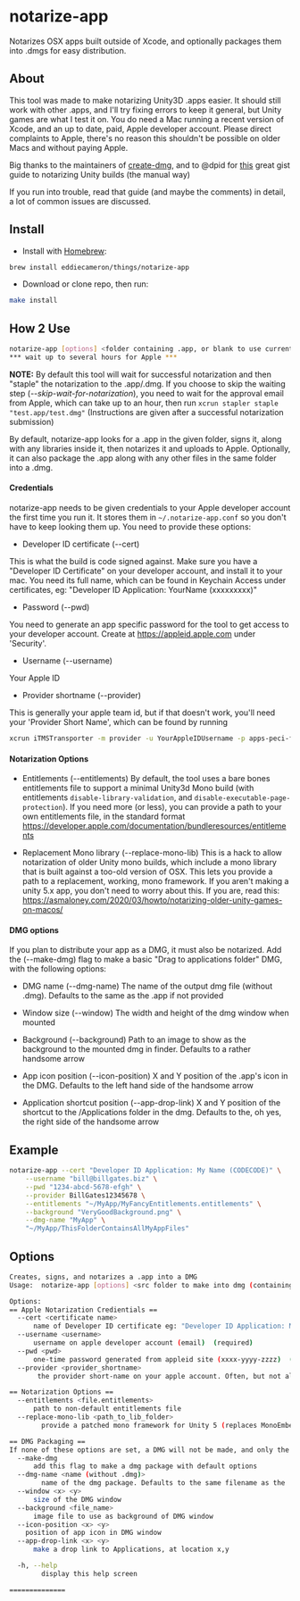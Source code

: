 # notarize-app
Notarizes OSX apps built outside of Xcode, and optionally packages them into .dmgs for easy distribution.

## About
This tool was made to make notarizing Unity3D .apps easier. It should still work with other .apps, and I'll try fixing errors to keep it general, but Unity games are what I test it on.
You do need a Mac running a recent version of Xcode, and an up to date, paid, Apple developer account. Please direct complaints to Apple, there's no reason this shouldn't be possible on older Macs and without paying Apple.

Big thanks to the maintainers of [create-dmg](https://github.com/create-dmg/create-dmg/blob/master/README.md), and to @dpid for [this](https://gist.github.com/dpid/270bdb6c1011fe07211edf431b2d0fe4) great gist guide to notarizing Unity builds (the manual way)

If you run into trouble, read that guide (and maybe the comments) in detail, a lot of common issues are discussed.

## Install
- Install with [Homebrew](https://brew.sh/):
```sh
brew install eddiecameron/things/notarize-app
```

- Download or clone repo, then run:
```sh
make install
``` 

## How 2 Use
```sh
notarize-app [options] <folder containing .app, or blank to use current directory>
*** wait up to several hours for Apple ***
```
**NOTE:** By default this tool will wait for successful notarization and then "staple" the notarization to the .app/.dmg. If you choose to skip the waiting step (*--skip-wait-for-notarization*), you need to wait for the approval email from Apple, which can take up to an hour, then run `xcrun stapler staple "test.app/test.dmg"` (Instructions are given after a successful notarization submission)

By default, notarize-app looks for a .app in the given folder, signs it, along with any libraries inside it, then notarizes it and uploads to Apple.
Optionally, it can also package the .app along with any other files in the same folder into a .dmg.

#### Credentials
notarize-app needs to be given credentials to your Apple developer account the first time you run it. It stores them in `~/.notarize-app.conf` so you don't have to keep looking them up. You need to provide these options:

- Developer ID certificate (--cert)

This is what the build is code signed against. Make sure you have a "Developer ID Certificate" on your developer account, and install it to your mac. You need its full name, which can be found in Keychain Access under certificates, eg: "Developer ID Application: YourName (xxxxxxxxx)"

- Password (--pwd)

You need to generate an app specific password for the tool to get access to your developer account. Create at https://appleid.apple.com under 'Security'. 

- Username (--username)

Your Apple ID

- Provider shortname (--provider)

This is generally your apple team id, but if that doesn't work, you'll need your 'Provider Short Name', which can be found by running
```sh
xcrun iTMSTransporter -m provider -u YourAppleIDUsername -p apps-peci-ficp-word
```

#### Notarization Options
- Entitlements (--entitlements)
  By default, the tool uses a bare bones entitlements file to support a minimal Unity3d Mono build (with entitlements `disable-library-validation`, and `disable-executable-page-protection`). If you need more (or less), you can provide a path to your own entitlements file, in the standard format https://developer.apple.com/documentation/bundleresources/entitlements

- Replacement Mono library (--replace-mono-lib)
  This is a hack to allow notarization of older Unity mono builds, which include a mono library that is built against a too-old version of OSX. This lets you provide a path to a replacement, working, mono framework. If you aren't making a unity 5.x app, you don't need to worry about this. If you are, read this: https://asmaloney.com/2020/03/howto/notarizing-older-unity-games-on-macos/

#### DMG options
If you plan to distribute your app as a DMG, it must also be notarized. Add the (--make-dmg) flag to make a basic "Drag to applications folder" DMG, with the following options:
- DMG name (--dmg-name)
  The name of the output dmg file (without .dmg). Defaults to the same as the .app if not provided

- Window size (--window)
  The width and height of the dmg window when mounted

- Background (--background)
  Path to an image to show as the background to the mounted dmg in finder. Defaults to a rather handsome arrow

- App icon position (--icon-position)
  X and Y position of the .app's icon in the DMG. Defaults to the left hand side of the handsome arrow

- Application shortcut position (--app-drop-link)
  X and Y position of the shortcut to the /Applications folder in the dmg. Defaults to the, oh yes, the right side of the handsome arrow

## Example
```sh
notarize-app --cert "Developer ID Application: My Name (CODECODE)" \
    --username "bill@billgates.biz" \
    --pwd "1234-abcd-5678-efgh" \
    --provider BillGates12345678 \
    --entitlements "~/MyApp/MyFancyEntitlements.entitlements" \
    --background "VeryGoodBackground.png" \
    --dmg-name "MyApp" \
    "~/MyApp/ThisFolderContainsAllMyAppFiles"
```

## Options
```sh
Creates, signs, and notarizes a .app into a DMG
Usage:  notarize-app [options] <src folder to make into dmg (containing .app & any other files)>

Options:
== Apple Notarization Credientials ==
  --cert <certificate name>
      name of Developer ID certificate eg: "Developer ID Application: My Name (CODECODE)"  (required)
  --username <username>
      username on apple developer account (email)  (required)
  --pwd <pwd>
      one-time password generated from appleid site (xxxx-yyyy-zzzz)  (required)
  --provider <provider_shortname>
       the provider short-name on your apple account. Often, but not always, the same as your team id  (required)

== Notarization Options ==
  --entitlements <file.entitlements>
      path to non-default entitlements file
  --replace-mono-lib <path_to_lib_folder>
		provide a patched mono framework for Unity 5 (replaces MonoEmbedRuntime under .app/Contents/Frameworks)

== DMG Packaging ==
If none of these options are set, a DMG will not be made, and only the .app will be signed
  --make-dmg
	  add this flag to make a dmg package with default options
  --dmg-name <name (without .dmg)>
		name of the dmg package. Defaults to the same filename as the .app
  --window <x> <y>
      size of the DMG window
  --background <file_name> 
      image file to use as background of DMG window
  --icon-position <x> <y>
    position of app icon in DMG window
  --app-drop-link <x> <y>
      make a drop link to Applications, at location x,y

  -h, --help
	    display this help screen

==============
```
